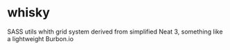 # whisky
SASS utils whith grid system derived from simplified Neat 3, something like a lightweight Burbon.io
